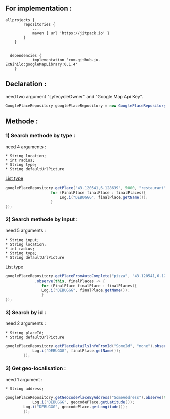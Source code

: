 ## For implementation :

``` 
allprojects {
		repositories {
			...
			maven { url 'https://jitpack.io' }
		}
	}
``` 
``` 
  
  dependencies {
	        implementation 'com.github.ju-ExNihilo:googleMapLibrary:0.1.4'
	}
``` 

## Declaration : 



need two argument "LyfecycleOwner" and "Google Map Api Key".

```java 
GooglePlaceRepository googlePlaceRepository = new GooglePlaceRepository(this, "your_google_map_api_key");
``` 

## Methode : 

  
  

### 1) Search methode by type :


need 4 arguments :  

	* String location;
	* int radius;
	* String type; 
	* String defaultUrlPicture
[List type](https://developers.google.com/places/web-service/supported_types)

```java 
googlePlaceRepository.getPlace("43.120541,6.128639", 5000, "restaurant", "none").observe(this, finalPlaces -> {
                    for (FinalPlace finalPlace : finalPlaces){
                        Log.i("DEBUGGG", finalPlace.getName());
                    }
});
``` 


### 2) Search methode by input :


need 5 arguments :   

	* String input;
	* String location;
	* int radius;
	* String type; 
	* String defaultUrlPicture
[List type](https://developers.google.com/places/web-service/autocomplete#place_types)
	
```java 
googlePlaceRepository.getPlaceFromAutoComplete("pizza", "43.120541,6.128639", 5000, "establishment", "none")
		     .observe(this, finalPlaces -> {
			    for (FinalPlace finalPlace : finalPlaces){
				Log.i("DEBUGGG", finalPlace.getName());
			    }
});
``` 

### 3) Search by id :


need 2 arguments :   

	* String placeId;
	* String defaultUrlPicture
	
```java 
googlePlaceRepository.getPlaceDetailsInfoFromId("SomeId", "none").observe(this, finalPlace -> {
            Log.i("DEBUGGG", finalPlace.getName());
        });
``` 

### 3) Get geo-localisation :


need 1 argument :   

	* String address;
	
```java 
googlePlaceRepository.getGeocodePlaceByAddress("SomeAddress").observe(this, geocodePlace -> {
            Log.i("DEBUGGG", geocodePlace.getLatitude());
	    Log.i("DEBUGGG", geocodePlace.getLongitude());
        });
``` 

	
